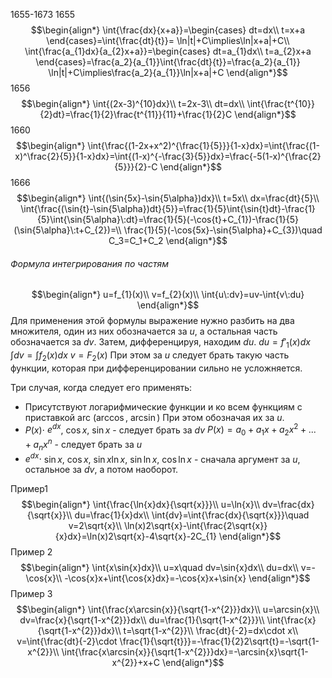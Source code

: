 1655-1673
1655$$\begin{align*}
\int{\frac{dx}{x+a}}=\begin{cases}
dt=dx\\
t=x+a
\end{cases}=\int{\frac{dt}{t}}=
\ln|t|+C\implies\ln|x+a|+C\\
\int{\frac{a_{1}dx}{a_{2}x+a}}=\begin{cases}
dt=a_{1}dx\\
t=a_{2}x+a
\end{cases}=\frac{a_2}{a_{1}}\int{\frac{dt}{t}}=\frac{a_2}{a_{1}}
\ln|t|+C\implies\frac{a_2}{a_{1}}\ln|x+a|+C
\end{align*}$$
1656$$\begin{align*}
\int{(2x-3)^{10}dx}\\
t=2x-3\\
dt=dx\\
\int{\frac{t^{10}}{2}dt}=\frac{1}{2}\frac{t^{11}}{11}+\frac{1}{2}C
\end{align*}$$
1660$$\begin{align*}
\int{\frac{(1-2x+x^2)^{\frac{1}{5}}}{1-x}dx}=\int{\frac{(1-x)^\frac{2}{5}}{1-x}dx}=\int{(1-x)^{-\frac{3}{5}}dx}=\frac{-5(1-x)^{\frac{2}{5}}}{2}-C
\end{align*}$$
1666$$\begin{align*}
\int{(\sin{5x}-\sin{5\alpha})dx}\\
t=5x\\
dx=\frac{dt}{5}\\
\int{\frac{(\sin{t}-\sin{5\alpha})dt}{5}}=\frac{1}{5}\int{\sin{t}dt}-\frac{1}{5}\int{\sin{5\alpha}\:dt}=\frac{1}{5}(-\cos{t}+C_{1})-\frac{1}{5}(\sin{5\alpha}\:t+C_{2})=\\
\frac{1}{5}(-\cos{5x}-\sin{5\alpha}+C_{3})\quad C_3=C_1+C_2
\end{align*}$$
###### Формула интегрирования по частям
$$\begin{align*}
u=f_{1}(x)\\
v=f_{2}(x)\\
\int{u\:dv}=uv-\int{v\:du}
\end{align*}$$
Для применения этой формулы выражение нужно разбить на два множителя, один из них обозначается за $u$, а остальная часть обозначается за $dv$. Затем, дифференцируя, находим $du$.
$du=f'_{1}(x)dx$
$\int{dv}=\int{f_{2}(x)dx}$
$v=F_{2}(x)$
При этом за $u$ следует брать такую часть функции, которая при дифференцировании сильно не усложняется.

Три случая, когда следует его применять:
- Присутствуют логарифмические функции и ко всем функциям с приставкой arc ($\arccos,\:\arcsin$)
  При этом обозначая их за $u$.
- $P(x)\cdot$ $e^{dx}$, $\cos{x}$, $\sin{x}$ - следует брать за $dv$
  $P(x)=a_{0}+a_{1}x+a_{2}x^{2}+...+a_{n}x^{n}$ - следует брать за $u$
- $e^{dx}\cdot$ $\sin{x}$, $\cos{x}$, $\sin{x}\ln{x}$, $\sin{\ln{x}}$, $\cos{\ln{x}}$ - сначала аргумент за $u$, остальное за $dv$, а потом наоборот.

Пример1
$$\begin{align*}
\int{\frac{\ln{x}dx}{\sqrt{x}}}\\
u=\ln{x}\\
dv=\frac{dx}{\sqrt{x}}\\
du=\frac{1}{x}dx\\
\int{dv}=\int{\frac{dx}{\sqrt{x}}}\quad v=2\sqrt{x}\\
\ln(x)2\sqrt{x}-\int{\frac{2\sqrt{x}}{x}dx}=\ln(x)2\sqrt{x}-4\sqrt{x}-2C_{1}
\end{align*}$$
Пример 2
$$\begin{align*}
\int{x\sin{x}dx}\\
u=x\quad dv=\sin{x}dx\\
du=dx\\
v=-\cos{x}\\
-\cos{x}x+\int{\cos{x}dx}=-\cos{x}x+\sin{x}
\end{align*}$$
Пример 3
$$\begin{align*}
\int{\frac{x\arcsin{x}}{\sqrt{1-x^{2}}}dx}\\
u=\arcsin{x}\\
dv=\frac{x}{\sqrt{1-x^{2}}}dx\\
du=\frac{1}{\sqrt{1-x^{2}}}\\
\int{\frac{x}{\sqrt{1-x^{2}}}dx}\\
t=\sqrt{1-x^{2}}\\
\frac{dt}{-2}=dx\cdot x\\
v=\int{\frac{dt}{-2}\cdot \frac{1}{\sqrt{t}}}=-\frac{1}{2}2\sqrt{t}=-\sqrt{1-x^{2}}\\
\int{\frac{x\arcsin{x}}{\sqrt{1-x^{2}}}dx}=-\arcsin{x}\sqrt{1-x^{2}}+x+C
\end{align*}$$
